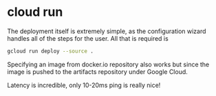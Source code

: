 # cloud run

The deployment itself is extremely simple, as the configuration wizard
handles all of the steps for the user. All that is required is 

```bash
gcloud run deploy --source .
```

Specifying an image from docker.io repository also works but since the image
is pushed to the artifacts repository under Google Cloud.

Latency is incredible, only 10-20ms ping is really nice!
